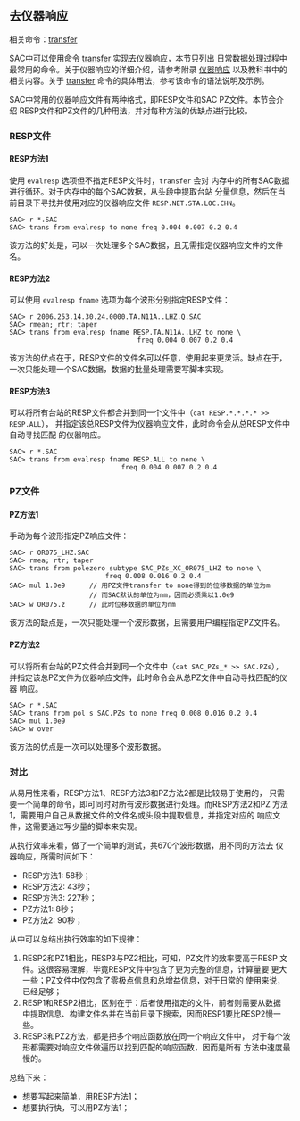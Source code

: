 ## 去仪器响应

相关命令：[transfer](/commands/transfer.md)

SAC中可以使用命令 [transfer](/commands/transfer.md)
实现去仪器响应，本节只列出
日常数据处理过程中最常用的命令。关于仪器响应的详细介绍，请参考附录
[仪器响应](/appendix/resp) 以及教科书中的相关内容。关于
[transfer](/commands/transfer.md)
命令的具体用法，参考该命令的语法说明及示例。

SAC中常用的仪器响应文件有两种格式，即RESP文件和SAC PZ文件。本节会介绍
RESP文件和PZ文件的几种用法，并对每种方法的优缺点进行比较。

### RESP文件

#### RESP方法1

使用 `evalresp` 选项但不指定RESP文件时，`transfer` 会对
内存中的所有SAC数据进行循环。对于内存中的每个SAC数据，从头段中提取台站
分量信息，然后在当前目录下寻找并使用对应的仪器响应文件
`RESP.NET.STA.LOC.CHN`。

``` {.bash}
SAC> r *.SAC
SAC> trans from evalresp to none freq 0.004 0.007 0.2 0.4
```

该方法的好处是，可以一次处理多个SAC数据，且无需指定仪器响应文件的文件名。

#### RESP方法2

可以使用 `evalresp fname` 选项为每个波形分别指定RESP文件：

``` {.bash}
SAC> r 2006.253.14.30.24.0000.TA.N11A..LHZ.Q.SAC
SAC> rmean; rtr; taper
SAC> trans from evalresp fname RESP.TA.N11A..LHZ to none \
                                freq 0.004 0.007 0.2 0.4
```

该方法的优点在于，RESP文件的文件名可以任意，使用起来更灵活。缺点在于，
一次只能处理一个SAC数据，数据的批量处理需要写脚本实现。

#### RESP方法3

可以将所有台站的RESP文件都合并到同一个文件中（`cat RESP.*.*.*.* >> RESP.ALL`），
并指定该总RESP文件为仪器响应文件，此时命令会从总RESP文件中自动寻找匹配
的仪器响应。

``` {.bash}
SAC> r *.SAC
SAC> trans from evalresp fname RESP.ALL to none \
                            freq 0.004 0.007 0.2 0.4
```

### PZ文件

#### PZ方法1

手动为每个波形指定PZ响应文件：

``` {.bash}
SAC> r OR075_LHZ.SAC
SAC> rmea; rtr; taper
SAC> trans from polezero subtype SAC_PZs_XC_OR075_LHZ to none \
                        freq 0.008 0.016 0.2 0.4
SAC> mul 1.0e9      // 用PZ文件transfer to none得到的位移数据的单位为m
                    // 而SAC默认的单位为nm，因而必须乘以1.0e9
SAC> w OR075.z      // 此时位移数据的单位为nm
```

该方法的缺点是，一次只能处理一个波形数据，且需要用户编程指定PZ文件名。

#### PZ方法2

可以将所有台站的PZ文件合并到同一个文件中（`cat SAC_PZs_* >> SAC.PZs`），
并指定该总PZ文件为仪器响应文件，此时命令会从总PZ文件中自动寻找匹配的仪器
响应。

``` {.bash}
SAC> r *.SAC
SAC> trans from pol s SAC.PZs to none freq 0.008 0.016 0.2 0.4
SAC> mul 1.0e9
SAC> w over
```

该方法的优点是一次可以处理多个波形数据。

### 对比

从易用性来看，RESP方法1、RESP方法3和PZ方法2都是比较易于使用的，
只需要一个简单的命令，即可同时对所有波形数据进行处理。而RESP方法2和PZ
方法1，需要用户自己从数据文件的文件名或头段中提取信息，并指定对应的
响应文件，这需要通过写少量的脚本来实现。

从执行效率来看，做了一个简单的测试，共670个波形数据，用不同的方法去
仪器响应，所需时间如下：

- RESP方法1: 58秒；
- RESP方法2: 43秒；
- RESP方法3: 227秒；
- PZ方法1: 8秒；
- PZ方法2: 90秒；

从中可以总结出执行效率的如下规律：

1.  RESP2和PZ1相比，RESP3与PZ2相比，可知，PZ文件的效率要高于RESP
    文件。这很容易理解，毕竟RESP文件中包含了更为完整的信息，计算量要
    更大一些；PZ文件中仅包含了零极点信息和总增益信息，对于日常的
    使用来说，已经足够；
2.  RESP1和RESP2相比，区别在于：后者使用指定的文件，前者则需要从数据
    中提取信息、构建文件名并在当前目录下搜索，因而RESP1要比RESP2慢一些。
3.  RESP3和PZ2方法，都是把多个响应函数放在同一个响应文件中，
    对于每个波形都需要对响应文件做遍历以找到匹配的响应函数，因而是所有
    方法中速度最慢的。

总结下来：

-   想要写起来简单，用RESP方法1；
-   想要执行快，可以用PZ方法1；
